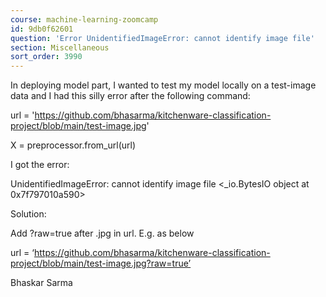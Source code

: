 ```yaml
---
course: machine-learning-zoomcamp
id: 9db0f62601
question: 'Error UnidentifiedImageError: cannot identify image file'
section: Miscellaneous
sort_order: 3990
---
```


In deploying model part, I wanted to test my model locally on a test-image data and I had this silly error after the following command:

url = 'https://github.com/bhasarma/kitchenware-classification-project/blob/main/test-image.jpg'

X = preprocessor.from_url(url)

I got the error:

UnidentifiedImageError: cannot identify image file <_io.BytesIO object at 0x7f797010a590>

Solution:

Add ?raw=true after .jpg in url. E.g. as below

url = ‘https://github.com/bhasarma/kitchenware-classification-project/blob/main/test-image.jpg?raw=true’

Bhaskar Sarma

